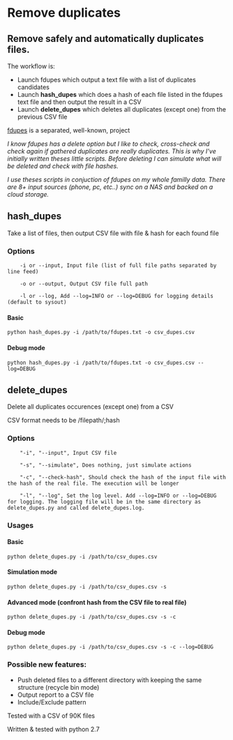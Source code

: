 # Remove duplicates

## Remove safely and automatically duplicates files.

The workflow is:
- Launch fdupes which output a text file with a list of duplicates candidates
- Launch **hash_dupes** which does a hash of each file listed in the fdupes text file and then output the result in a CSV
- Launch **delete_dupes** which deletes all duplicates (except one) from the previous CSV file

[fdupes](https://github.com/adrianlopezroche/fdupes) is a separated, well-known, project


*I know fdupes has a delete option but I like to check, cross-check and check again if gathered duplicates are really duplicates. 
This is why I've initially written theses little scripts. 
Before deleting I can simulate what will be deleted and check with file hashes.*


*I use theses scripts in conjuction of fdupes on my whole familly data. There are 8+ input sources (phone, pc, etc..) sync on a NAS and backed on a cloud storage.*


## hash_dupes
Take a list of files, then output CSV file with file & hash for each found file

### Options
```
	-i or --input, Input file (list of full file paths separated by line feed)

	-o or --output, Output CSV file full path

	-l or --log, Add --log=INFO or --log=DEBUG for logging details (default to sysout)
```

#### Basic
```
python hash_dupes.py -i /path/to/fdupes.txt -o csv_dupes.csv
```

#### Debug mode
```
python hash_dupes.py -i /path/to/fdupes.txt -o csv_dupes.csv --log=DEBUG
```


## delete_dupes

Delete all duplicates occurences (except one) from a CSV


CSV format needs to be /filepath/;hash <LF>

### Options
```
	"-i", "--input", Input CSV file

	"-s", "--simulate", Does nothing, just simulate actions

	"-c", "--check-hash", Should check the hash of the input file with the hash of the real file. The execution will be longer

	"-l", "--log", Set the log level. Add --log=INFO or --log=DEBUG for logging. The logging file will be in the same directory as delete_dupes.py and called delete_dupes.log.
```

### Usages

#### Basic
```
python delete_dupes.py -i /path/to/csv_dupes.csv
```

#### Simulation mode
```
python delete_dupes.py -i /path/to/csv_dupes.csv -s
```

#### Advanced mode (confront hash from the CSV file to real file)
```
python delete_dupes.py -i /path/to/csv_dupes.csv -s -c
```

#### Debug mode
```
python delete_dupes.py -i /path/to/csv_dupes.csv -s -c --log=DEBUG
```

### Possible new features:
- Push deleted files to a different directory with keeping the same structure (recycle bin mode)
- Output report to a CSV file
- Include/Exclude pattern


Tested with a CSV of 90K files


Written & tested with python 2.7
